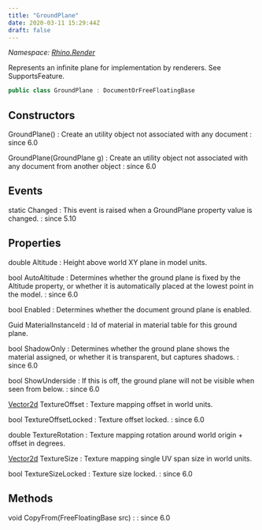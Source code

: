 ```yaml
---
title: "GroundPlane"
date: 2020-03-11 15:29:44Z
draft: false
---
```


*Namespace: [Rhino.Render](../)*

Represents an infinite plane for implementation by renderers.
   See SupportsFeature.
```cs
public class GroundPlane : DocumentOrFreeFloatingBase
```
## Constructors

GroundPlane()
: Create an utility object not associated with any document
: since 6.0

GroundPlane(GroundPlane g)
: Create an utility object not associated with any document from another object
: since 6.0
## Events

static Changed
: This event is raised when a GroundPlane property value is changed.
: since 5.10
## Properties

double Altitude
: Height above world XY plane in model units.

bool AutoAltitude
: Determines whether the ground plane is fixed by the Altitude property, or whether it is automatically placed at the lowest point in the model.
: since 6.0

bool Enabled
: Determines whether the document ground plane is enabled.

Guid MaterialInstanceId
: Id of material in material table for this ground plane.

bool ShadowOnly
: Determines whether the ground plane shows the material assigned, or whether it is transparent, but captures shadows.
: since 6.0

bool ShowUnderside
: If this is off, the ground plane will not be visible when seen from below.
: since 6.0

[Vector2d](/rhinocommon/rhino/geometry/vector2d/) TextureOffset
: Texture mapping offset in world units.

bool TextureOffsetLocked
: Texture offset locked.
: since 6.0

double TextureRotation
: Texture mapping rotation around world origin + offset in degrees.

[Vector2d](/rhinocommon/rhino/geometry/vector2d/) TextureSize
: Texture mapping single UV span size in world units.

bool TextureSizeLocked
: Texture size locked.
: since 6.0
## Methods

void CopyFrom(FreeFloatingBase src)
: 
: since 6.0

